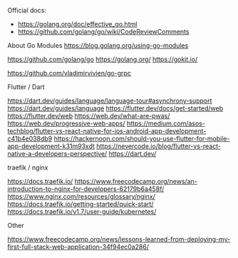 
Official docs: 

- https://golang.org/doc/effective_go.html
- https://github.com/golang/go/wiki/CodeReviewComments


About Go Modules https://blog.golang.org/using-go-modules

https://github.com/golang/go
https://golang.org/
https://gokit.io/

https://github.com/vladimirvivien/go-grpc

Flutter / Dart

https://dart.dev/guides/language/language-tour#asynchrony-support
https://dart.dev/guides/language
https://flutter.dev/docs/get-started/web
https://flutter.dev/web
https://web.dev/what-are-pwas/
https://web.dev/progressive-web-apps/
https://medium.com/asos-techblog/flutter-vs-react-native-for-ios-android-app-development-c41b4e038db9
https://hackernoon.com/should-you-use-flutter-for-mobile-app-development-k31m93xdt
https://nevercode.io/blog/flutter-vs-react-native-a-developers-perspective/
https://dart.dev/

traefik / nginx

https://docs.traefik.io/
https://www.freecodecamp.org/news/an-introduction-to-nginx-for-developers-62179b6a458f/
https://www.nginx.com/resources/glossary/nginx/
https://docs.traefik.io/getting-started/quick-start/
https://docs.traefik.io/v1.7/user-guide/kubernetes/

Other

https://www.freecodecamp.org/news/lessons-learned-from-deploying-my-first-full-stack-web-application-34f94ec0a286/
